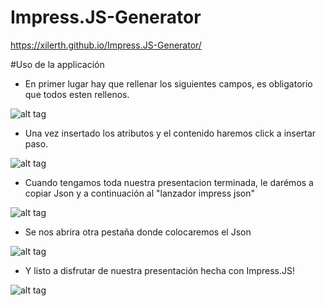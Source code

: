 
# Impress.JS-Generator

https://xilerth.github.io/Impress.JS-Generator/

#Uso de la applicación 

- En primer lugar hay que rellenar los siguientes campos, es obligatorio que todos esten rellenos.

![alt tag](http://i.imgsafe.org/4b40961839.png)

- Una vez insertado los atributos y el contenido haremos click a insertar paso.

![alt tag](http://i.imgsafe.org/4b5d2634be.png)


- Cuando tengamos toda nuestra presentacion terminada, le darémos a copiar Json y a continuación al "lanzador impress json"

![alt tag](http://i.imgsafe.org/4b5d3e1b0b.png)

- Se nos abrira otra pestaña donde colocaremos el Json

![alt tag](http://i.imgsafe.org/4b5d358325.png)


- Y listo a disfrutar de nuestra presentación hecha con Impress.JS!

![alt tag](https://i.gyazo.com/f8d9b94f7b834d0920f8ad23c9a83858.gif)


